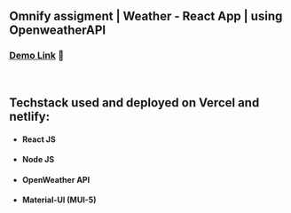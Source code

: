 ## Omnify assigment |  Weather - React App | using OpenweatherAPI



### [Demo Link](https://omnify-assignment.vercel.app/) 🔗




<br/>

## Techstack used and deployed on Vercel and netlify: 

- #### **React JS**
- #### **Node JS**
- #### **OpenWeather API**
- #### **Material-UI (MUI-5)**

<br/>


